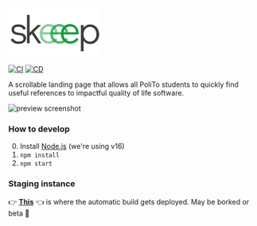 <img src="public/skeeep.svg" alt="skeeep" height="100">

[![CI](https://github.com/WEEE-Open/skeeep/actions/workflows/ci.yml/badge.svg)](https://github.com/WEEE-Open/skeeep/actions/workflows/ci.yml)
[![CD](https://github.com/WEEE-Open/skeeep/actions/workflows/cd.yml/badge.svg)](https://github.com/WEEE-Open/skeeep/actions/workflows/cd.yml)

A scrollable landing page that allows all PoliTo students to quickly find useful references to impactful quality of life software.

<img src="public/og-imgs/preview-screenshot-2526px.png" alt="preview screenshot" height="400" />

### How to develop

0. Install [Node.js](https://nodejs.org/en/) (we're using v16)
1. `npm install`
2. `npm start`

### Staging instance

👉 **[This](https://weee-open.github.io/skeeep/)** 👈 is where the automatic build gets deployed. May be borked or beta 😬
